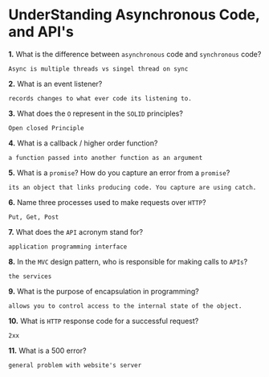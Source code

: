 # UnderStanding Asynchronous Code, and API's

**1.** What is the difference between `asynchronous` code and `synchronous` code?
<!-- enter you answer in the space below -->
```
Async is multiple threads vs singel thread on sync
```
**2.** What is an event listener?
<!-- enter you answer in the space below -->
```
records changes to what ever code its listening to.
```
**3.** What does the `O` represent in the `SOLID` principles?
<!-- enter you answer in the space below -->
```
Open closed Principle
```
**4.** What is a callback / higher order function?
<!-- enter you answer in the space below -->
```
a function passed into another function as an argument
```
**5.** What is a `promise`? How do you capture an error from a `promise`?
<!-- enter you answer in the space below -->
```
its an object that links producing code. You capture are using catch.
```
**6.** Name three processes used to make requests over `HTTP`?
<!-- enter you answer in the space below -->
```
Put, Get, Post
```
**7.** What does the `API` acronym stand for?
<!-- enter you answer in the space below -->
```
application programming interface
```
**8.** In the `MVC` design pattern, who is responsible for making calls to `APIs`?
<!-- enter you answer in the space below -->
```
the services
```
**9.** What is the purpose of encapsulation in programming?
<!-- enter you answer in the space below -->
```
allows you to control access to the internal state of the object.
```
**10.** What is `HTTP` response code for a successful request?
<!-- enter you answer in the space below -->
```
2xx
```
**11.** What is a 500 error?
<!-- enter you answer in the space below -->
```
general problem with website's server
```